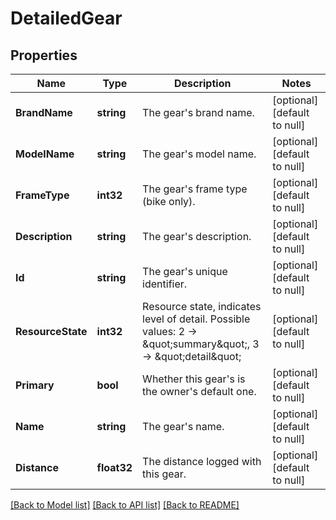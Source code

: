 # DetailedGear

## Properties
Name | Type | Description | Notes
------------ | ------------- | ------------- | -------------
**BrandName** | **string** | The gear&#x27;s brand name. | [optional] [default to null]
**ModelName** | **string** | The gear&#x27;s model name. | [optional] [default to null]
**FrameType** | **int32** | The gear&#x27;s frame type (bike only). | [optional] [default to null]
**Description** | **string** | The gear&#x27;s description. | [optional] [default to null]
**Id** | **string** | The gear&#x27;s unique identifier. | [optional] [default to null]
**ResourceState** | **int32** | Resource state, indicates level of detail. Possible values: 2 -&gt; \&quot;summary\&quot;, 3 -&gt; \&quot;detail\&quot; | [optional] [default to null]
**Primary** | **bool** | Whether this gear&#x27;s is the owner&#x27;s default one. | [optional] [default to null]
**Name** | **string** | The gear&#x27;s name. | [optional] [default to null]
**Distance** | **float32** | The distance logged with this gear. | [optional] [default to null]

[[Back to Model list]](../README.md#documentation-for-models) [[Back to API list]](../README.md#documentation-for-api-endpoints) [[Back to README]](../README.md)

